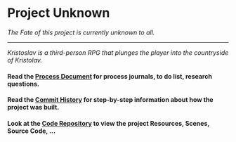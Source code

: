 # Project Unknown 
_The Fate of this project is currently unknown to all._

---

_Kristoslav is a third-person RPG that plunges the player into the countryside of Kristolav._ 

#### Read the [Process Document](./Documentation) for process journals, to do list, research questions.
#### Read the [Commit History](https://bitbucket.org/btkgamedesign/prototype2-tungcao-samarthaingle-christopherbukalchilicuisa/commits/) for step-by-step information about how the project was built. 
#### Look at the [Code Repository](./ProjectUnknown/Assets) to view the project Resources, Scenes, Source Code, ...

